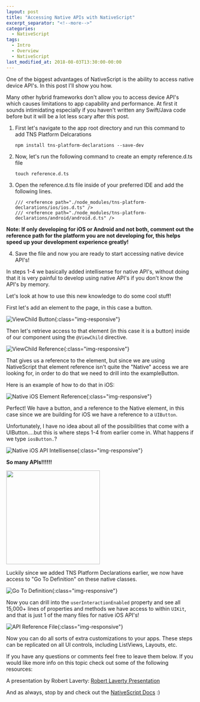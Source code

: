 ```yaml
---
layout: post
title: "Accessing Native APIs with NativeScript"
excerpt_separator: "<!--more-->"
categories:
  - NativeScript
tags:
  - Intro
  - Overview 
  - NativeScript 
last_modified_at: 2018-08-03T13:30:00-00:00
---
```


One of the biggest advantages of NativeScript is the ability to access native device API's. In this post I'll show you how.
<!--more-->

Many other hybrid frameworks don't allow you to access device API's which causes limitations to app capability and performance. At first it sounds intimidating especially if you haven't written any Swift/Java code before but it will be a lot less scary after this post.



1. First let's navigate to the app root directory and run this command to add TNS Platform Delcarations

    `npm install tns-platform-declarations --save-dev`

2. Now, let's run the following command to create an empty reference.d.ts file

    `touch reference.d.ts`

3. Open the reference.d.ts file inside of your preferred IDE and add the following lines.

    `/// <reference path="./node_modules/tns-platform-declarations/ios/ios.d.ts" />`        
    `/// <reference path="./node_modules/tns-platform-declarations/android/android.d.ts" />`

**Note: If only developing for iOS or Android and not both, comment out the reference path for the platform you are not developing for, this helps speed up your development experience greatly!**


4. Save the file and now you are ready to start accessing native device API's!


In steps 1-4 we basically added intellisense for native API's, without doing that it is very painful to develop using native API's if you don't know the API's by memory.


Let's look at how to use this new knowledge to do some cool stuff!

First let's add an element to the page, in this case a button.

![ViewChild Button]({{site.url}}/assets/images/viewChildButton.png){:class="img-responsive"}

Then let's retrieve access to that element (in this case it is a button) inside of our component using the `@ViewChild` directive.

![ViewChild Reference]({{site.url}}/assets/images/viewChildReference.png){:class="img-responsive"}

That gives us a reference to the element, but since we are using NativeScript that element reference isn't quite the "Native" access we are looking for, in order to do that we need to drill into the exampleButton.


Here is an example of how to do that in iOS:

![Native iOS Element Reference]({{site.url}}/assets/images/nativeIosButtonReference.png){:class="img-responsive"}


Perfect! We have a button, and a reference to the Native element, in this case since we are building for iOS we have a reference to a `UIButton`.

Unfortunately, I have no idea about all of the possibilities that come with a UIButton....but this is where steps 1-4 from earlier come in. What happens if we type `iosButton.`?


![Native iOS API Intellisense]({{site.url}}/assets/images/nativeApiIntellisense.png){:class="img-responsive"}


**So many APIs!!!!!!**

<img src="{{site.url}}/assets/images/soManyApis.png" class="img-responsive" height="250" width="250">


Luckily since we added TNS Platform Declarations earlier, we now have access to "Go To Definition" on these native classes.

![Go To Definition]({{site.url}}/assets/images/goToDefinition.png){:class="img-responsive"}

Now you can drill into the `userInteractionEnabled` property and see all 15,000+ lines of properties and methods we have access to within `UIKit`, and that is just 1 of the many files for native iOS API's!

![API Reference File]({{site.url}}/assets/images/apiReferenceFile.png){:class="img-responsive"}



Now you can do all sorts of extra customizations to your apps. These steps can be replicated on all UI controls, including ListViews, Layouts, etc.


If you have any questions or comments feel free to leave them below. If you would like more info on this topic check out some of the following resources:


A presentation by Robert Laverty: [Robert Laverty Presentation](http://www.youtube.com/watch?v=zCdbrkmvdVI "Robert Laverty Presentation Link")

And as always, stop by and check out the [NativeScript Docs](http://docs.nativescript.org "NativeScript Docs Link") :)

